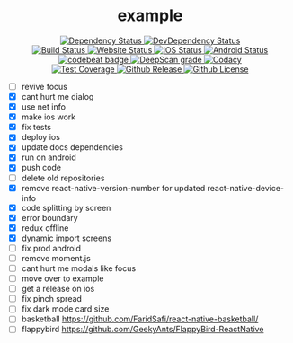 <div align="center">
  <h1>example</h1>
  <div>
    <a href="https://david-dm.org/ethanneff/example">
        <img src="https://david-dm.org/ethanneff/example.svg" alt="Dependency Status" />
    </a>
    <a href="https://david-dm.org/ethanneff/example#info=devDependencies">
        <img src="https://david-dm.org/ethanneff/example/dev-status.svg" alt="DevDependency Status" />
    </a>
  </div>
  <div>
    <a href="https://travis-ci.org/ethanneff/example">
        <img src="https://travis-ci.org/ethanneff/example.svg" alt="Build Status" />
    </a>
    <a href="https://ethanneff.github.io/example/">
        <img src="https://img.shields.io/website/https/ethanneff.github.io/example.svg" alt="Website Status" />
    </a>
    <a href="https://appcenter.ms/users/ethanneff/apps/example-ios/build/branches">
        <img src="https://build.appcenter.ms/v0.1/apps/42722749-8265-4288-a52c-302c8a9cf2f5/branches/master/badge" alt="iOS Status" />
    </a>
    <a href="https://appcenter.ms/users/ethanneff/apps/example-android/build/branches">
        <img src="https://build.appcenter.ms/v0.1/apps/df89c6b2-fd8d-496d-9f1b-8c48bf668013/branches/master/badge" alt="Android Status" />
    </a>
  </div>
  <div>
    <a href="https://codebeat.co/projects/github-com-ethanneff-example-master">
      <img alt="codebeat badge" src="https://codebeat.co/badges/db921277-9f48-42e6-929f-8c56ae62d585" />
    </a>
    <a href="https://deepscan.io/dashboard#view=project&tid=5433&pid=7223&bid=69097">
      <img src="https://deepscan.io/api/teams/5433/projects/7223/branches/69097/badge/grade.svg" alt="DeepScan grade">
    </a>
    <a href="https://www.codacy.com/manual/ethanneff/example">
      <img src="https://api.codacy.com/project/badge/Grade/dca655d1a64a40d7bd3e77ec4cd39061" alt="Codacy">
    </a>  
  </div>
  <div>
    <a href="https://codecov.io/gh/ethanneff/example">
      <img src="https://codecov.io/gh/ethanneff/example/branch/master/graph/badge.svg" alt="Test Coverage" />
    </a>
    <a href="https://github.com/ethanneff/example">
      <img src="https://img.shields.io/github/release/ethanneff/example.svg" alt="Github Release" />
    </a>
    <a href="https://github.com/ethanneff/example/blob/master/docs/LICENSE.md">
      <img src="https://img.shields.io/badge/license-MIT-blue.svg" alt="Github License" />
    </a>
  </div>
</div>

- [ ] revive focus
- [x] cant hurt me dialog
- [x] use net info
- [x] make ios work
- [x] fix tests
- [x] deploy ios
- [x] update docs dependencies
- [x] run on android
- [x] push code
- [ ] delete old repositories
- [x] remove react-native-version-number for updated react-native-device-info
- [x] code splitting by screen
- [x] error boundary
- [x] redux offline
- [x] dynamic import screens
- [ ] fix prod android
- [ ] remove moment.js
- [ ] cant hurt me modals like focus
- [ ] move over to example
- [ ] get a release on ios
- [ ] fix pinch spread
- [ ] fix dark mode card size
- [ ] basketball https://github.com/FaridSafi/react-native-basketball/
- [ ] flappybird https://github.com/GeekyAnts/FlappyBird-ReactNative
